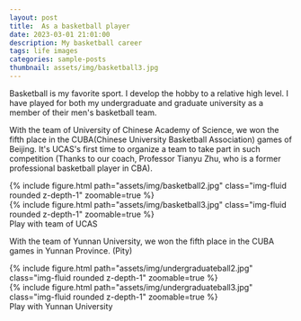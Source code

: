 ```yaml
---
layout: post
title:  As a basketball player
date: 2023-03-01 21:01:00
description: My basketball career
tags: life images
categories: sample-posts
thumbnail: assets/img/basketball3.jpg
---
```

Basketball is my favorite sport. I develop the hobby to a relative high level. I have played for both my undergraduate and graduate university as a member of their men's basketball team.

With the team of University of Chinese Academy of Science, we won the fifth place in the CUBA(Chinese University Basketball Association) games of Beijing. It's UCAS's first time to organize a team to take part in such competition (Thanks to our coach, Professor Tianyu Zhu, who is a former professional basketball player in CBA).

<div class="row mt-3">
    <div class="col-sm mt-3 mt-md-0">
        {% include figure.html path="assets/img/basketball2.jpg" class="img-fluid rounded z-depth-1" zoomable=true %}
    </div>
    <div class="col-sm mt-3 mt-md-0">
        {% include figure.html path="assets/img/basketball3.jpg" class="img-fluid rounded z-depth-1" zoomable=true %}
    </div>
</div>
<div class="caption">
    Play with team of UCAS
</div>


With the team of Yunnan University, we won the fifth place in the CUBA games in Yunnan Province. (Pity)

<div class="row mt-3">
    <div class="col-sm mt-3 mt-md-0">
        {% include figure.html path="assets/img/undergraduateball2.jpg" class="img-fluid rounded z-depth-1" zoomable=true %}
    </div>
    <div class="col-sm mt-3 mt-md-0">
        {% include figure.html path="assets/img/undergraduateball3.jpg" class="img-fluid rounded z-depth-1" zoomable=true %}
    </div>
</div>
<div class="caption">
    Play with Yunnan University
</div>


